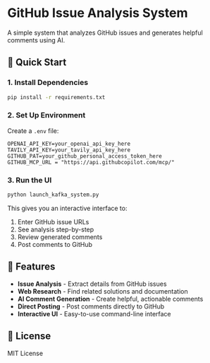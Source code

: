 # GitHub Issue Analysis System

A simple system that analyzes GitHub issues and generates helpful comments using AI.

## 🚀 Quick Start

### 1. Install Dependencies
```bash
pip install -r requirements.txt
```

### 2. Set Up Environment
Create a `.env` file:
```env
OPENAI_API_KEY=your_openai_api_key_here
TAVILY_API_KEY=your_tavily_api_key_here
GITHUB_PAT=your_github_personal_access_token_here
GITHUB_MCP_URL = "https://api.githubcopilot.com/mcp/"
```

### 3. Run the UI
```bash
python launch_kafka_system.py
```

This gives you an interactive interface to:
1. Enter GitHub issue URLs
2. See analysis step-by-step
3. Review generated comments
4. Post comments to GitHub

## 🎉 Features

- **Issue Analysis** - Extract details from GitHub issues
- **Web Research** - Find related solutions and documentation
- **AI Comment Generation** - Create helpful, actionable comments
- **Direct Posting** - Post comments directly to GitHub
- **Interactive UI** - Easy-to-use command-line interface

## 📝 License

MIT License 